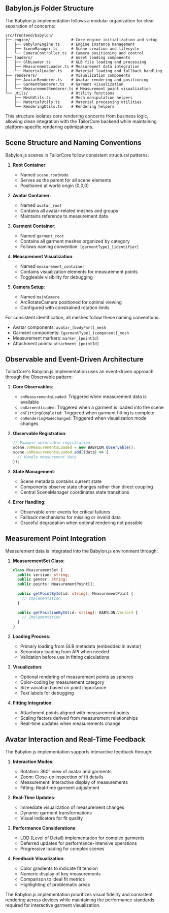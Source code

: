 
## Babylon.js Folder Structure

The Babylon.js implementation follows a modular organization for clear separation of concerns:

```
src/frontend/babylon/
├── engine/                  # Core engine initialization and setup
│   ├── BabylonEngine.ts     # Engine instance management
│   ├── SceneManager.ts      # Scene creation and lifecycle
│   └── CameraController.ts  # Camera positioning and control
├── loaders/                 # Asset loading components
│   ├── GlbLoader.ts         # GLB file loading and processing
│   ├── MeasurementLoader.ts # Measurement data integration
│   └── MaterialLoader.ts    # Material loading and fallback handling
├── renderers/               # Visualization components
│   ├── AvatarRenderer.ts    # Avatar rendering and positioning
│   ├── GarmentRenderer.ts   # Garment visualization
│   └── MeasurementRenderer.ts # Measurement point visualization
└── utils/                   # Utility functions
    ├── MeshUtils.ts         # Mesh manipulation helpers
    ├── MaterialUtils.ts     # Material processing utilities
    └── RenderingUtils.ts    # Rendering helpers
```

This structure isolates core rendering concerns from business logic, allowing clean integration with the TailorCore backend while maintaining platform-specific rendering optimizations.

## Scene Structure and Naming Conventions

Babylon.js scenes in TailorCore follow consistent structural patterns:

1. **Root Container**:
    
    - Named `scene.rootNode`
    - Serves as the parent for all scene elements
    - Positioned at world origin (0,0,0)
2. **Avatar Container**:
    
    - Named `avatar_root`
    - Contains all avatar-related meshes and groups
    - Maintains reference to measurement data
3. **Garment Container**:
    
    - Named `garment_root`
    - Contains all garment meshes organized by category
    - Follows naming convention: `[garmentType]_[identifier]`
4. **Measurement Visualization**:
    
    - Named `measurement_container`
    - Contains visualization elements for measurement points
    - Toggleable visibility for debugging
5. **Camera Setup**:
    
    - Named `mainCamera`
    - ArcRotateCamera positioned for optimal viewing
    - Configured with constrained rotation limits

For consistent identification, all meshes follow these naming conventions:

- Avatar components: `avatar_[bodyPart]_mesh`
- Garment components: `[garmentType]_[component]_mesh`
- Measurement markers: `marker_[pointId]`
- Attachment points: `attachment_[pointId]`

## Observable and Event-Driven Architecture

TailorCore's Babylon.js implementation uses an event-driven approach through the Observable pattern:

1. **Core Observables**:
    
    - `onMeasurementsLoaded`: Triggered when measurement data is available
    - `onGarmentLoaded`: Triggered when a garment is loaded into the scene
    - `onFittingCompleted`: Triggered when garment fitting is complete
    - `onRenderingModeChanged`: Triggered when visualization mode changes
2. **Observable Registration**:
    
    ```typescript
    // Example observable registration
    scene.onMeasurementsLoaded = new BABYLON.Observable();
    scene.onMeasurementsLoaded.add((data) => {
      // Handle measurement data
    });
    ```
    
3. **State Management**:
    
    - Scene metadata contains current state
    - Components observe state changes rather than direct coupling
    - Central SceneManager coordinates state transitions
4. **Error Handling**:
    
    - Observable error events for critical failures
    - Fallback mechanisms for missing or invalid data
    - Graceful degradation when optimal rendering not possible

## Measurement Point Integration

Measurement data is integrated into the Babylon.js environment through:

1. **MeasurementSet Class**:
    
    ```typescript
    class MeasurementSet {
      public version: string;
      public gender: string;
      public points: MeasurementPoint[];
      
      public getPointById(id: string): MeasurementPoint {
        // Implementation
      }
      
      public getPositionById(id: string): BABYLON.Vector3 {
        // Implementation
      }
    }
    ```
    
2. **Loading Process**:
    
    - Primary loading from GLB metadata (embedded in avatar)
    - Secondary loading from API when needed
    - Validation before use in fitting calculations
3. **Visualization**:
    
    - Optional rendering of measurement points as spheres
    - Color-coding by measurement category
    - Size variation based on point importance
    - Text labels for debugging
4. **Fitting Integration**:
    
    - Attachment points aligned with measurement points
    - Scaling factors derived from measurement relationships
    - Real-time updates when measurements change

## Avatar Interaction and Real-Time Feedback

The Babylon.js implementation supports interactive feedback through:

1. **Interaction Modes**:
    
    - Rotation: 360° view of avatar and garments
    - Zoom: Close-up inspection of fit details
    - Measurement: Interactive display of measurements
    - Fitting: Real-time garment adjustment
2. **Real-Time Updates**:
    
    - Immediate visualization of measurement changes
    - Dynamic garment transformations
    - Visual indicators for fit quality
3. **Performance Considerations**:
    
    - LOD (Level of Detail) implementation for complex garments
    - Deferred updates for performance-intensive operations
    - Progressive loading for complex scenes
4. **Feedback Visualization**:
    
    - Color gradients to indicate fit tension
    - Numeric display of key measurements
    - Comparison to ideal fit metrics
    - Highlighting of problematic areas

The Babylon.js implementation prioritizes visual fidelity and consistent rendering across devices while maintaining the performance standards required for interactive garment visualization.